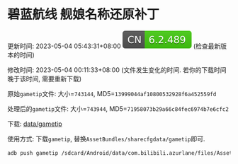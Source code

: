# 碧蓝航线 舰娘名称还原补丁

更新时间: 2023-05-04 05:43:31+08:00 ![](data/version.svg) (检查最新版本的时间)

修改时间: 2023-05-04 00:11:33+08:00 (文件发生变化的时间. 若你的下载时间晚于该时间, 需要重新下载)

原始`gametip`文件: 大小=`743144`, MD5=`13999044af10800532928f6a452559fd`

处理后的`gametip`文件: 大小=`743944`, MD5=`71958073b29a66c84fec6974b7e6cfc2`

下载: [data/gametip](data/gametip?raw=1)

使用方式: 下载`gametip`, 替换`AssetBundles/sharecfgdata/gametip`即可. 

```bash
adb push gametip /sdcard/Android/data/com.bilibili.azurlane/files/AssetBundles/sharecfgdata/gametip
```

